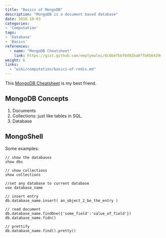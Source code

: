 ```yaml
---
title: "Basics of MongoDB"
description: "MongoDB is a document based database"
date: 2018-10-03
categories:
- 'Computation'
tags:
- 'Database'
- 'Basics'
references:
  - name: "MongoDB Cheatsheet"
    link: https://gist.github.com/emptymalei/8c6b4fbbf0d92ba0ffb856439ec9cc64
weight: 6
links:
  - "wiki/computation/basics-of-redis.md"
---
```


This [MongoDB Cheatsheet](https://gist.github.com/emptymalei/8c6b4fbbf0d92ba0ffb856439ec9cc64) is my best friend.

## MongoDB Concepts

1. Documents
2. Collections: just like tables in SQL.
3. Database

## MongoShell

Some examples:

```
// show the databases
show dbs

// show collections
show collections

//set any database to current database
use database_name

// insert entry
db.database_name.insert( an_object_2_be_the_entry )

// read document
db.database_name.findOne({'some_field':'value_of_field'})
db.database_name.fidn()

// prettify
db.database_name.find().pretty()
```

